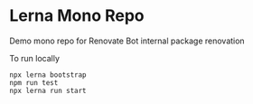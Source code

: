 # Lerna Mono Repo

Demo mono repo for Renovate Bot internal package renovation

To run locally

```
npx lerna bootstrap
npm run test
npx lerna run start
```
